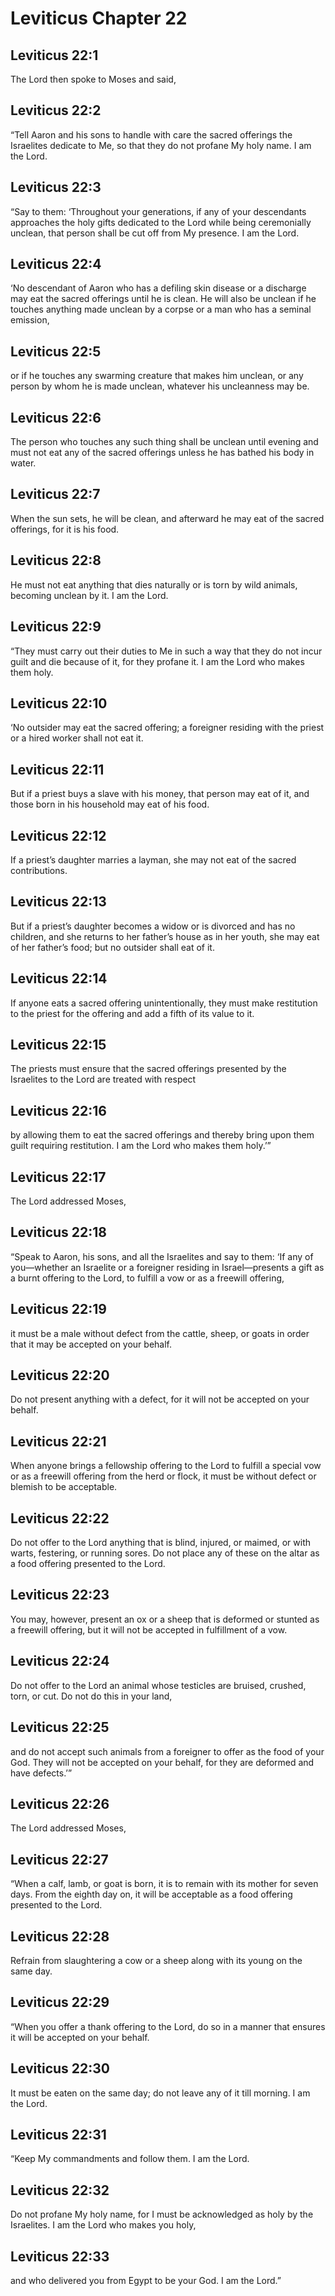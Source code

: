 # Leviticus Chapter 22

## Leviticus 22:1

The Lord then spoke to Moses and said,

## Leviticus 22:2

“Tell Aaron and his sons to handle with care the sacred offerings the Israelites dedicate to Me, so that they do not profane My holy name. I am the Lord.

## Leviticus 22:3

“Say to them: ‘Throughout your generations, if any of your descendants approaches the holy gifts dedicated to the Lord while being ceremonially unclean, that person shall be cut off from My presence. I am the Lord.

## Leviticus 22:4

‘No descendant of Aaron who has a defiling skin disease or a discharge may eat the sacred offerings until he is clean. He will also be unclean if he touches anything made unclean by a corpse or a man who has a seminal emission,

## Leviticus 22:5

or if he touches any swarming creature that makes him unclean, or any person by whom he is made unclean, whatever his uncleanness may be.

## Leviticus 22:6

The person who touches any such thing shall be unclean until evening and must not eat any of the sacred offerings unless he has bathed his body in water.

## Leviticus 22:7

When the sun sets, he will be clean, and afterward he may eat of the sacred offerings, for it is his food.

## Leviticus 22:8

He must not eat anything that dies naturally or is torn by wild animals, becoming unclean by it. I am the Lord.

## Leviticus 22:9

“They must carry out their duties to Me in such a way that they do not incur guilt and die because of it, for they profane it. I am the Lord who makes them holy.

## Leviticus 22:10

‘No outsider may eat the sacred offering; a foreigner residing with the priest or a hired worker shall not eat it.

## Leviticus 22:11

But if a priest buys a slave with his money, that person may eat of it, and those born in his household may eat of his food.

## Leviticus 22:12

If a priest’s daughter marries a layman, she may not eat of the sacred contributions.

## Leviticus 22:13

But if a priest’s daughter becomes a widow or is divorced and has no children, and she returns to her father’s house as in her youth, she may eat of her father’s food; but no outsider shall eat of it.

## Leviticus 22:14

If anyone eats a sacred offering unintentionally, they must make restitution to the priest for the offering and add a fifth of its value to it.

## Leviticus 22:15

The priests must ensure that the sacred offerings presented by the Israelites to the Lord are treated with respect

## Leviticus 22:16

by allowing them to eat the sacred offerings and thereby bring upon them guilt requiring restitution. I am the Lord who makes them holy.’”

## Leviticus 22:17

The Lord addressed Moses,

## Leviticus 22:18

“Speak to Aaron, his sons, and all the Israelites and say to them: ‘If any of you—whether an Israelite or a foreigner residing in Israel—presents a gift as a burnt offering to the Lord, to fulfill a vow or as a freewill offering,

## Leviticus 22:19

it must be a male without defect from the cattle, sheep, or goats in order that it may be accepted on your behalf.

## Leviticus 22:20

Do not present anything with a defect, for it will not be accepted on your behalf.

## Leviticus 22:21

When anyone brings a fellowship offering to the Lord to fulfill a special vow or as a freewill offering from the herd or flock, it must be without defect or blemish to be acceptable.

## Leviticus 22:22

Do not offer to the Lord anything that is blind, injured, or maimed, or with warts, festering, or running sores. Do not place any of these on the altar as a food offering presented to the Lord.

## Leviticus 22:23

You may, however, present an ox or a sheep that is deformed or stunted as a freewill offering, but it will not be accepted in fulfillment of a vow.

## Leviticus 22:24

Do not offer to the Lord an animal whose testicles are bruised, crushed, torn, or cut. Do not do this in your land,

## Leviticus 22:25

and do not accept such animals from a foreigner to offer as the food of your God. They will not be accepted on your behalf, for they are deformed and have defects.’”

## Leviticus 22:26

The Lord addressed Moses,

## Leviticus 22:27

“When a calf, lamb, or goat is born, it is to remain with its mother for seven days. From the eighth day on, it will be acceptable as a food offering presented to the Lord.

## Leviticus 22:28

Refrain from slaughtering a cow or a sheep along with its young on the same day.

## Leviticus 22:29

“When you offer a thank offering to the Lord, do so in a manner that ensures it will be accepted on your behalf.

## Leviticus 22:30

It must be eaten on the same day; do not leave any of it till morning. I am the Lord.

## Leviticus 22:31

“Keep My commandments and follow them. I am the Lord.

## Leviticus 22:32

Do not profane My holy name, for I must be acknowledged as holy by the Israelites. I am the Lord who makes you holy,

## Leviticus 22:33

and who delivered you from Egypt to be your God. I am the Lord.”
